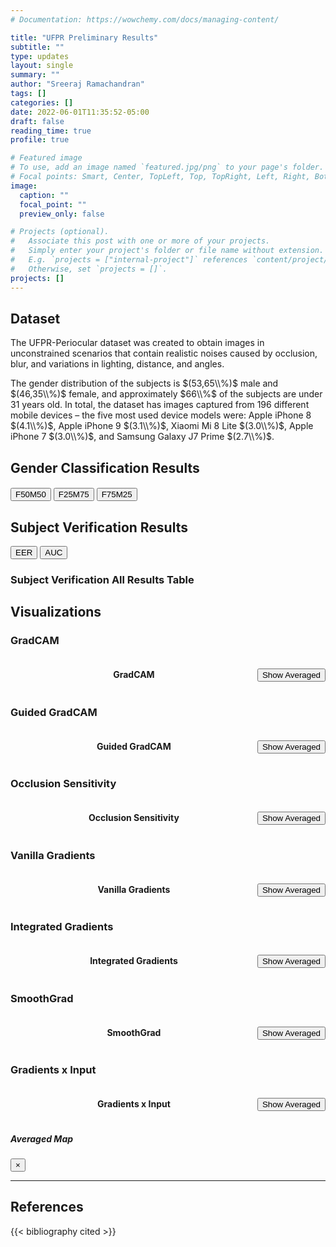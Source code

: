```yaml
---
# Documentation: https://wowchemy.com/docs/managing-content/

title: "UFPR Preliminary Results"
subtitle: ""
type: updates
layout: single
summary: ""
author: "Sreeraj Ramachandran"
tags: []
categories: []  
date: 2022-06-01T11:35:52-05:00
draft: false
reading_time: true
profile: true

# Featured image
# To use, add an image named `featured.jpg/png` to your page's folder.
# Focal points: Smart, Center, TopLeft, Top, TopRight, Left, Right, BottomLeft, Bottom, BottomRight.
image:
  caption: ""
  focal_point: ""
  preview_only: false

# Projects (optional).
#   Associate this post with one or more of your projects.
#   Simply enter your project's folder or file name without extension.
#   E.g. `projects = ["internal-project"]` references `content/project/deep-learning/index.md`.
#   Otherwise, set `projects = []`.
projects: []
---
```


## Dataset
The UFPR-Periocular dataset was created to obtain images in unconstrained scenarios that contain realistic noises caused by occlusion, blur, and variations in lighting, distance, and
angles. 

The gender distribution of the subjects is $(53,65\\%)$ male and
$(46,35\\%)$ female, and approximately $66\\%$ of the subjects are
under $31$ years old. In total, the dataset has images captured
from $196$ different mobile devices – the five most used device
models were: Apple iPhone 8 $(4.1\\%)$, Apple iPhone 9 $(3.1\\%)$,
Xiaomi Mi 8 Lite $(3.0\\%)$, Apple iPhone 7 $(3.0\\%)$, and Samsung
Galaxy J7 Prime $(2.7\\%)$.


## Gender Classification Results
<h4 id='cm_title' style="text-align:center"></h4>
<div class='cm_container'>
  <div id="cm_btns_model" class="btn-group-vertical cm_btns_model"></div>
  <div class="cm">
    <div id="cm_btns_tm" class="btn-group cm_btns_tm">
      <input id="cm_btns_tm_5050" type="button" value="F50M50" class="btn btn-light active"></input>
      <input id="cm_btns_tm_2575" type="button" value="F25M75" class="btn btn-light"></input>
      <input id="cm_btns_tm_7525" type="button" value="F75M25" class="btn btn-light"></input>
    </div>
    <div id='cm'></div>
  </div>
</div>

<div class="cm_container">
  <div id="gc_btns_model" class="btn-group-vertical cm_btns_model"></div>
  
  <div class="cm">
    <div id="gc_acc"></div>
  </div>
  
</div>

## Subject Verification Results
<div class="cm_container">
  <div id="tb_btns_model" class="btn-group-vertical cm_btns_model"></div>
  
  <div class="cm">
    <div id="sv_eer"></div>
  </div>
  
</div>
<div id="tb_btns_tm" class="btn-group cm_btns_tm cm_container">
    <input id="tb_btns_eer" type="button" value="EER" class="btn btn-light active"></input>
    <input id="tb_btns_auc" type="button" value="AUC" class="btn btn-light"></input>
</div>

### Subject Verification All Results Table
<div id="sv_table" class="cm_container"></div>

## Visualizations
### GradCAM
<div class="gallery_container">
  <div style="display:flex;align-items:baseline">
    <h4 style="text-align:center;width:100%">GradCAM</h4>
    <input id="viz_gradcam_avgbtn" type="button" value="Show Averaged" class="btn btn-info" data-toggle="modal" data-target=".bd-example-modal-xl"></input>
  </div>

  <div class="viz_container">
    <div id="viz_gradcam_models" class="viz_btns btn-group-vertical"></div>
    <div id="viz_gradcam" class="gallery"></div>
    <div id="viz_gradcam_class" class="viz_btns btn-group-vertical viz_class"></div>
  </div>
  <div id="viz_gradcam_opts" class="viz_opts btn-group"></div>
</div>


### Guided GradCAM
<div class="gallery_container">
  <div style="display:flex;align-items:baseline">
    <h4 style="text-align:center;width:100%">Guided GradCAM</h4>
    <input id="viz_guided_gradcam_avgbtn" type="button" value="Show Averaged" class="btn btn-info" data-toggle="modal" data-target=".bd-example-modal-xl"></input>
  </div>
  <div class="viz_container">
    <div id="viz_guided_gradcam_models" class="viz_btns btn-group-vertical"></div>
    <div id="viz_guided_gradcam" class="gallery"></div>
    <div id="viz_guided_gradcam_class" class="viz_btns btn-group-vertical viz_class"></div>
  </div>
  <div id="viz_guided_gradcam_opts" class="viz_opts btn-group"></div>
</div>

### Occlusion Sensitivity
<div class="gallery_container">
  <div style="display:flex;align-items:baseline">
    <h4 style="text-align:center;width:100%">Occlusion Sensitivity</h4>
    <input id="viz_occlusion_sensitivity_avgbtn" type="button" value="Show Averaged" class="btn btn-info" data-toggle="modal" data-target=".bd-example-modal-xl"></input>
  </div>
  <div class="viz_container">
    <div id="viz_occlusion_sensitivity_models" class="viz_btns btn-group-vertical"></div>
    <div id="viz_occlusion_sensitivity" class="gallery"></div>
    <div id="viz_occlusion_sensitivity_class" class="viz_btns btn-group-vertical viz_class"></div>
  </div>
  <div id="viz_occlusion_sensitivity_opts" class="viz_opts btn-group"></div>
</div>

### Vanilla Gradients
<div class="gallery_container">
  <div style="display:flex;align-items:baseline">
    <h4 style="text-align:center;width:100%">Vanilla Gradients</h4>
    <input id="viz_vanilla_gradients_avgbtn" type="button" value="Show Averaged" class="btn btn-info" data-toggle="modal" data-target=".bd-example-modal-xl"></input>
  </div>
  <div class="viz_container">
    <div id="viz_vanilla_gradients_models" class="viz_btns btn-group-vertical"></div>
    <div id="viz_vanilla_gradients" class="gallery"></div>
    <div id="viz_vanilla_gradients_class" class="viz_btns btn-group-vertical viz_class"></div>
  </div>
  <div id="viz_vanilla_gradients_opts" class="viz_opts btn-group"></div>
</div>

### Integrated Gradients
<div class="gallery_container">
  <div style="display:flex;align-items:baseline">
    <h4 style="text-align:center;width:100%">Integrated Gradients</h4>
    <input id="viz_integrated_gradients_avgbtn" type="button" value="Show Averaged" class="btn btn-info" data-toggle="modal" data-target=".bd-example-modal-xl"></input>
  </div>
  <div class="viz_container">
    <div id="viz_integrated_gradients_models" class="viz_btns btn-group-vertical"></div>
    <div id="viz_integrated_gradients" class="gallery"></div>
    <div id="viz_integrated_gradients_class" class="viz_btns btn-group-vertical viz_class"></div>
  </div>
  <div id="viz_integrated_gradients_opts" class="viz_opts btn-group"></div>
</div>

### SmoothGrad
<div class="gallery_container">
  <div style="display:flex;align-items:baseline">
    <h4 style="text-align:center;width:100%">SmoothGrad</h4>
    <input id="viz_smoothgrad_avgbtn" type="button" value="Show Averaged" class="btn btn-info" data-toggle="modal" data-target=".bd-example-modal-xl"></input>
  </div>
  <div class="viz_container">
    <div id="viz_smoothgrad_models" class="viz_btns btn-group-vertical"></div>
    <div id="viz_smoothgrad" class="gallery"></div>
    <div id="viz_smoothgrad_class" class="viz_btns btn-group-vertical viz_class"></div>
  </div>
  <div id="viz_smoothgrad_opts" class="viz_opts btn-group"></div>
</div>

### Gradients x Input
<div class="gallery_container">
  <div style="display:flex;align-items:baseline">
    <h4 style="text-align:center;width:100%">Gradients x Input</h4>
    <input id="viz_gradients_input_avgbtn" type="button" value="Show Averaged" class="btn btn-info" data-toggle="modal" data-target=".bd-example-modal-xl"></input>
  </div>
  <div class="viz_container">
    <div id="viz_gradients_input_models" class="viz_btns btn-group-vertical"></div>
    <div id="viz_gradients_input" class="gallery"></div>
    <div id="viz_gradients_input_class" class="viz_btns btn-group-vertical viz_class"></div>
  </div>
  <div id="viz_gradients_input_opts" class="viz_opts btn-group"></div>
</div>


<div class="modal fade bd-example-modal-xl" tabindex="-1" role="dialog" aria-labelledby="myExtraLargeModalLabel" aria-hidden="true">
  <div class="modal-dialog modal-lg">
    <div class="modal-content">
      <div class="modal-header">
        <h5 class="modal-title">Averaged Map</h5>
        <button type="button" class="close" data-dismiss="modal" aria-label="Close">
          <span aria-hidden="true">&times;</span>
        </button>
      </div>
      <img id="viz_avg_modal" src="">
    </div>
  </div>
</div>


---

## References

{{< bibliography cited >}}

<script type="module" src="ufpr.js"></script>